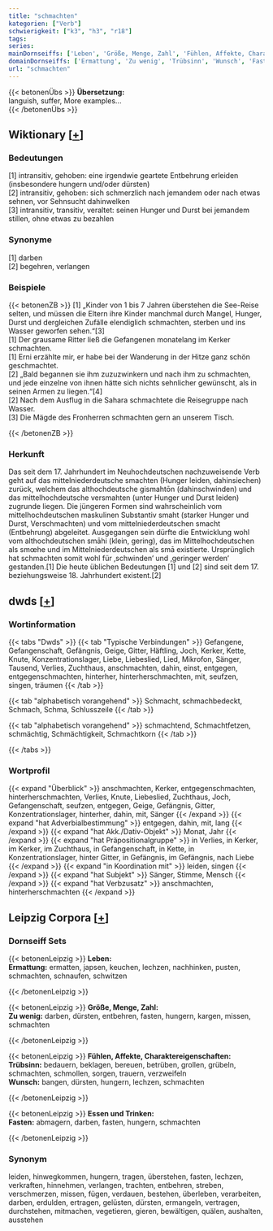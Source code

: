 ```yaml
---
title: "schmachten"
kategorien: ["Verb"]
schwierigkeit: ["k3", "h3", "r18"]
tags:
series:
mainDornseiffs: ['Leben', 'Größe, Menge, Zahl', 'Fühlen, Affekte, Charaktereigenschaften', 'Essen und Trinken']
domainDornseiffs: ['Ermattung', 'Zu wenig', 'Trübsinn', 'Wunsch', 'Fasten']
url: "schmachten"
---
```


{{< betonenÜbs >}}
**Übersetzung:**  
languish, suffer, More examples...  
{{< /betonenÜbs >}}

## Wiktionary [[+](https://de.wiktionary.org/wiki/schmachten)]

### Bedeutungen
[1] intransitiv, gehoben: eine irgendwie geartete Entbehrung erleiden (insbesondere hungern und/oder dürsten)  
[2] intransitiv, gehoben: sich schmerzlich nach jemandem oder nach etwas sehnen, vor Sehnsucht dahinwelken  
[3] intransitiv, transitiv, veraltet: seinen Hunger und Durst bei jemandem stillen, ohne etwas zu bezahlen  

### Synonyme
[1] darben  
[2] begehren, verlangen  

### Beispiele
{{< betonenZB >}}
[1] „Kinder von 1 bis 7 Jahren überstehen die See-Reise selten, und müssen die Eltern ihre Kinder manchmal durch Mangel, Hunger, Durst und dergleichen Zufälle elendiglich schmachten, sterben und ins Wasser geworfen sehen.“[3]  
[1] Der grausame Ritter ließ die Gefangenen monatelang im Kerker schmachten.  
[1] Erni erzählte mir, er habe bei der Wanderung in der Hitze ganz schön geschmachtet.  
[2] „Bald begannen sie ihm zuzuzwinkern und nach ihm zu schmachten, und jede einzelne von ihnen hätte sich nichts sehnlicher gewünscht, als in seinen Armen zu liegen.“[4]  
[2] Nach dem Ausflug in die Sahara schmachtete die Reisegruppe nach Wasser.  
[3] Die Mägde des Fronherren schmachten gern an unserem Tisch.  

{{< /betonenZB >}}
### Herkunft
Das seit dem 17. Jahrhundert im Neuhochdeutschen nachzuweisende Verb geht auf das mittelniederdeutsche smachten (Hunger leiden, dahinsiechen) zurück, welchem das althochdeutsche gismahtōn (dahinschwinden) und das mittelhochdeutsche versmahten (unter Hunger und Durst leiden) zugrunde liegen. Die jüngeren Formen sind wahrscheinlich vom mittelhochdeutschen maskulinen Substantiv smaht (starker Hunger und Durst, Verschmachten) und vom mittelniederdeutschen smacht (Entbehrung) abgeleitet. Ausgegangen sein dürfte die Entwicklung wohl vom althochdeutschen smāhi (klein, gering), das im Mittelhochdeutschen als smœhe und im Mittelniederdeutschen als smā existierte. Ursprünglich hat schmachten somit wohl für ‚schwinden‘ und ‚geringer werden‘ gestanden.[1] Die heute üblichen Bedeutungen [1] und [2] sind seit dem 17. beziehungsweise 18. Jahrhundert existent.[2]  



## dwds [[+](https://www.dwds.de/wb/schmachten)]

### Wortinformation
{{< tabs "Dwds" >}}
{{< tab "Typische Verbindungen" >}}
Gefangene, Gefangenschaft, Gefängnis, Geige, Gitter, Häftling, Joch, Kerker, Kette, Knute, Konzentrationslager, Liebe, Liebeslied, Lied, Mikrofon, Sänger, Tausend, Verlies, Zuchthaus, anschmachten, dahin, einst, entgegen, entgegenschmachten, hinterher, hinterherschmachten, mit, seufzen, singen, träumen
{{< /tab >}}

{{< tab "alphabetisch vorangehend" >}}
Schmacht, schmachbedeckt, Schmach, Schma, Schlusszeile
{{< /tab >}}

{{< tab "alphabetisch vorangehend" >}}
schmachtend, Schmachtfetzen, schmächtig, Schmächtigkeit, Schmachtkorn
{{< /tab >}}

{{< /tabs >}}

### Wortprofil
{{< expand "Überblick" >}} anschmachten, Kerker, entgegenschmachten, hinterherschmachten, Verlies, Knute, Liebeslied, Zuchthaus, Joch, Gefangenschaft, seufzen, entgegen, Geige, Gefängnis, Gitter, Konzentrationslager, hinterher, dahin, mit, Sänger {{< /expand >}}
{{< expand "hat Adverbialbestimmung" >}} entgegen, dahin, mit, lang {{< /expand >}}
{{< expand "hat Akk./Dativ-Objekt" >}} Monat, Jahr {{< /expand >}}
{{< expand "hat Präpositionalgruppe" >}} in Verlies, in Kerker, im Kerker, im Zuchthaus, in Gefangenschaft, in Kette, in Konzentrationslager, hinter Gitter, in Gefängnis, im Gefängnis, nach Liebe {{< /expand >}}
{{< expand "in Koordination mit" >}} leiden, singen {{< /expand >}}
{{< expand "hat Subjekt" >}} Sänger, Stimme, Mensch {{< /expand >}}
{{< expand "hat Verbzusatz" >}} anschmachten, hinterherschmachten {{< /expand >}}

## Leipzig Corpora [[+](https://corpora.uni-leipzig.de/en/res?word=schmachten&corpusId=deu_newscrawl-public_2018)]

### Dornseiff Sets
{{< betonenLeipzig >}}
**Leben:**  
**Ermattung:** ermatten, japsen, keuchen, lechzen, nachhinken, pusten, schmachten, schnaufen, schwitzen  

{{< /betonenLeipzig >}}


{{< betonenLeipzig >}}
**Größe, Menge, Zahl:**  
**Zu wenig:** darben, dürsten, entbehren, fasten, hungern, kargen, missen, schmachten  

{{< /betonenLeipzig >}}


{{< betonenLeipzig >}}
**Fühlen, Affekte, Charaktereigenschaften:**  
**Trübsinn:** bedauern, beklagen, bereuen, betrüben, grollen, grübeln, schmachten, schmollen, sorgen, trauern, verzweifeln  
**Wunsch:** bangen, dürsten, hungern, lechzen, schmachten  

{{< /betonenLeipzig >}}


{{< betonenLeipzig >}}
**Essen und Trinken:**  
**Fasten:** abmagern, darben, fasten, hungern, schmachten  

{{< /betonenLeipzig >}}

### Synonym
leiden, hinwegkommen, hungern, tragen, überstehen, fasten, lechzen, verkraften, hinnehmen, verlangen, trachten, entbehren, streben, verschmerzen, missen, fügen, verdauen, bestehen, überleben, verarbeiten, darben, erdulden, ertragen, gelüsten, dürsten, ermangeln, vertragen, durchstehen, mitmachen, vegetieren, gieren, bewältigen, quälen, aushalten, ausstehen

